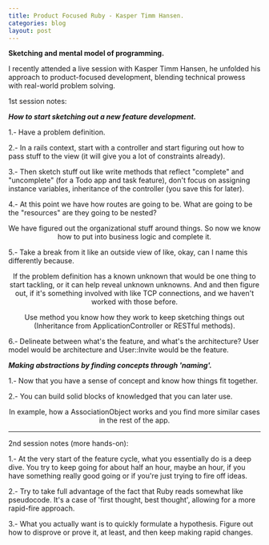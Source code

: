 ```yaml
---
title: Product Focused Ruby - Kasper Timm Hansen.
categories: blog
layout: post
---
```


**Sketching and mental model of programming.**

I recently attended a live session with Kasper Timm Hansen, he unfolded his approach to product-focused development, blending technical prowess with real-world problem solving.

1st session notes:

***How to start sketching out a new feature development.***

1.- Have a problem definition.

2.- In a rails context, start with a controller and start figuring out how to pass stuff to the view (it will give you a lot of constraints already).

3.- Then sketch stuff out like write methods that reflect "complete" and "uncomplete" (for a Todo app and task feature), don't focus on assigning instance variables, inheritance of the controller (you save this for later).

4.- At this point we have how routes are going to be. What are going to be the "resources" are they going to be nested?

<p style="text-align: center;">We have figured out the organizational stuff around things. So now we know how to put into business logic and complete it.</p>

5.- Take a break from it like an outside view of like, okay, can I name this differently because.

<p style="text-align: center;">If the problem definition has a known unknown that would be one thing to start tackling, or it can help reveal unknown unknowns. And and then figure out, if it's something involved with like TCP connections, and we haven't worked with those before.</p>

<p style="text-align: center;">Use method you know how they work to keep sketching things out (Inheritance from ApplicationController or RESTful methods).</p>

6.- Delineate between what's the feature, and what's the architecture? User model would be architecture and User::Invite would be the feature.



***Making abstractions by finding concepts through 'naming'.***

1.- Now that you have a sense of concept and know how things fit together.

2.- You can build solid blocks of knowledged that you can later use. 

<p style="text-align: center;">In example, how a AssociationObject works and you find more similar cases in the rest of the app.</p>


***

2nd session notes (more hands-on):

1.- At the very start of the feature cycle, what you essentially do is a deep dive. You try to keep going for about half an hour, maybe an hour, if you have something really good going or if you're just trying to fire off ideas.

2.- Try to take full advantage of the fact that Ruby reads somewhat like pseudocode. It's a case of 'first thought, best thought', allowing for a more rapid-fire approach.

3.- What you actually want is to quickly formulate a hypothesis. Figure out how to disprove or prove it, at least, and then keep making rapid changes.



